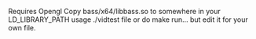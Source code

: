 Requires Opengl
Copy bass/x64/libbass.so to somewhere in your LD_LIBRARY_PATH
usage
./vidtest file
or do make run... but edit it for your own file.
